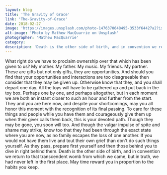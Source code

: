 ```yaml
---
layout: blog
title: 'The Gravity of Grace'
link: 'The-Gravity-of-Grace'
date: 2018-02-27
image: 'https://images.unsplash.com/photo-1476370648495-3533f64427a2?ixlib=rb-0.3.5&s=04b7e5ef56be9c371cb21001068c912c&auto=format&fit=crop&w=2850&q=80'
alt-image: 'Photo by Mathew MacQuarrie on Unsplash'
photographer: 'Mathew MacQuarrie'
category:
description: 'Death is the other side of birth, and in convention we return to that transcendent womb from which we came, but in truth we had never left in the first place. Remain gracious for your blessings.'
---
```

What right do we have to proclaim ownership over that which has been given to us? My mother. My father. My music. My friends. My partner. These are gifts but not only gifts, they are opportunities. And should you find that your opportunities and interactions are too disagreeable then consider that they may be given up. Otherwise know that they, and you shall depart one day. All the toys will have to be gathered up and put back in the toy box. Perhaps one by one, and perhaps altogether, but in each moment we are both an instant closer to such an hour and further from the start. They and you are here now, and despite your shortcomings, may you all honor this moment with the recognition of its final passing. To care for these things and people while you have them and courageously give them up when their giver calls them back, this is your devoted path. 
Though they may be gone, you soon will too. And though the vulgar impulse of spite and shame may strike, know too that they had been through the exact state where you are now, as no family escapes the loss of one another. If you would not have them live and tout their own grief than don't do such things yourself. As they pass, prepare first yourself and then those behind you to dive in right behind them. Death is the other side of birth, and in convention we return to that transcendent womb from which we came, but in truth, we had never left in the first place. May time reward you in proportion to the habits you keep. 